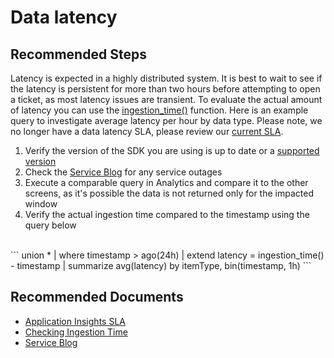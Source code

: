 <properties 
    pageTitle="Where's my data (Latency)?"
    description="Where's my data (Latency)?"
    service="microsoft.insights"
    resource="components"
    articleId="insights_datalatency"
    authors="debugthings"
    ms.author="jamdavi"
    displayOrder="999"
    selfHelpType="resource"
    productPesIds="15693"
    supportTopicIds="32546624"
    cloudEnvironments="public"
/>
 
# Data latency

## **Recommended Steps**

Latency is expected in a highly distributed system. It is best to wait to see if the latency is persistent for more than two hours before attempting to open a ticket, as most latency issues are transient. To evaluate the actual amount of latency you can use the [ingestion_time()](https://docs.microsoft.com/azure/kusto/query/ingestiontimefunction) function. Here is an example query to investigate average latency per hour by data type. Please note, we no longer have a data latency SLA, please review our [current SLA](https://azure.microsoft.com/support/legal/sla/application-insights/v1_2/).<br>

1. Verify the version of the SDK you are using is up to date or a [supported version](https://github.com/Microsoft/ApplicationInsights-Home#officially-supported-sdks)  
2. Check the [Service Blog](https://techcommunity.microsoft.com/t5/Azure-Monitor-Status/bg-p/AzureMonitorStatusBlog) for any service outages
3. Execute a comparable query in Analytics and compare it to the other screens, as it's possible the data is not returned only for the impacted window
4. Verify the actual ingestion time compared to the timestamp using the query below

<br>
```
union *
| where timestamp > ago(24h)
| extend latency = ingestion_time() - timestamp
| summarize avg(latency) by itemType, bin(timestamp, 1h)
```

## **Recommended Documents**

* [Application Insights SLA](https://azure.microsoft.com/support/legal/sla/application-insights/v1_2/)<br>
* [Checking Ingestion Time](https://docs.microsoft.com/azure/azure-monitor/platform/data-ingestion-time#checking-ingestion-time)<br>
* [Service Blog](https://techcommunity.microsoft.com/t5/Azure-Monitor-Status/bg-p/AzureMonitorStatusBlog)<br>